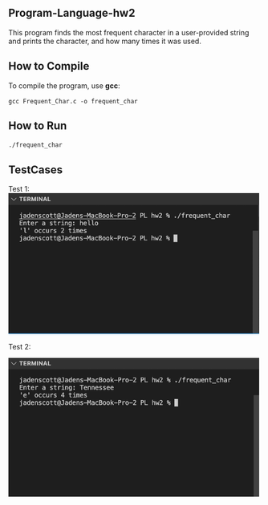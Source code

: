 ## Program-Language-hw2

This program finds the most frequent character in a user-provided string and prints the character, and how many times it was used.

## How to Compile
To compile the program, use **gcc**:

```
gcc Frequent_Char.c -o frequent_char
```

## How to Run
```
./frequent_char
```

## TestCases

Test 1: <br>
<img src="PL hw2 test case 1.jpg" alt="Alt text" width="500">

Test 2: 

<img src="PL hw2 test case 2.jpg" alt="Alt text" width="500">
